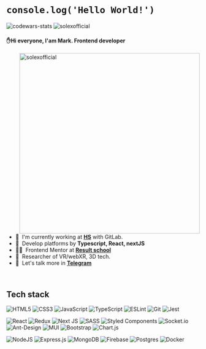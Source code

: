 # `console.log('Hello World!')`

<div>
<span><img src="https://www.codewars.com/users/Solexofficial/badges/small" alt="codewars-stats" /> </span>
<span><img src="https://komarev.com/ghpvc/?username=solexofficial&label=Profile%20views&color=0e75b6&style=flat" alt="solexofficial" /></span>
</div>

<h4 align="left">✋Hi everyone, I'am Mark. Frontend developer</h4>

<span>
 <img src="https://github-readme-stats.vercel.app/api?username=solexofficial&show_icons=true&locale=en&theme=shades-of-purple" alt="solexofficial" align="right" width="470" />
</span>

- 🏢 &nbsp;I'm currently working at **[HS](https://hammer.systems/)** with GitLab.
- 💖 &nbsp;Develop platforms by **Typescript, React, nextJS**
- 🧑‍💻 &nbsp;Frontend Mentor at **[Result school](https://result.school/)**
- 🥼 &nbsp;Researcher of VR/webXR, 3D tech. 
- 🦄 &nbsp;Let's talk more in **[Telegram](https://t.me/thesolex)**

<br>

<h2 align="left">Tech stack</h2>

![HTML5](https://img.shields.io/badge/html5-%23E34F26.svg?style=for-the-badge&logo=html5&logoColor=white)
![CSS3](https://img.shields.io/badge/css3-%231572B6.svg?style=for-the-badge&logo=css3&logoColor=white)
![JavaScript](https://img.shields.io/badge/javascript-%23323330.svg?style=for-the-badge&logo=javascript&logoColor=%23F7DF1E)
![TypeScript](https://img.shields.io/badge/typescript-%23007ACC.svg?style=for-the-badge&logo=typescript&logoColor=white)
![ESLint](https://img.shields.io/badge/ESLint-4B3263?style=for-the-badge&logo=eslint&logoColor=white)
![Git](https://img.shields.io/badge/git-%23F05033.svg?style=for-the-badge&logo=git&logoColor=white)
![Jest](https://img.shields.io/badge/-jest-%23C21325?style=for-the-badge&logo=jest&logoColor=white)

 
 ![React](https://img.shields.io/badge/react-%2320232a.svg?style=for-the-badge&logo=react&logoColor=%2361DAFB)
 ![Redux](https://img.shields.io/badge/redux-%23593d88.svg?style=for-the-badge&logo=redux&logoColor=white)
 ![Next JS](https://img.shields.io/badge/Next-black?style=for-the-badge&logo=next.js&logoColor=white)
 ![SASS](https://img.shields.io/badge/SASS-hotpink.svg?style=for-the-badge&logo=SASS&logoColor=white)
 ![Styled Components](https://img.shields.io/badge/styled--components-DB7093?style=for-the-badge&logo=styled-components&logoColor=white)
 ![Socket.io](https://img.shields.io/badge/Socket.io-black?style=for-the-badge&logo=socket.io&badgeColor=010101)
 ![Ant-Design](https://img.shields.io/badge/-AntDesign-%230170FE?style=for-the-badge&logo=ant-design&logoColor=white)
 ![MUI](https://img.shields.io/badge/MUI-%230081CB.svg?style=for-the-badge&logo=mui&logoColor=white)
 ![Bootstrap](https://img.shields.io/badge/bootstrap-%23563D7C.svg?style=for-the-badge&logo=bootstrap&logoColor=white)
 ![Chart.js](https://img.shields.io/badge/chart.js-F5788D.svg?style=for-the-badge&logo=chart.js&logoColor=white)
 

![NodeJS](https://img.shields.io/badge/node.js-6DA55F?style=for-the-badge&logo=node.js&logoColor=white)
![Express.js](https://img.shields.io/badge/express.js-%23404d59.svg?style=for-the-badge&logo=express&logoColor=%2361DAFB)
![MongoDB](https://img.shields.io/badge/MongoDB-%234ea94b.svg?style=for-the-badge&logo=mongodb&logoColor=white)
![Firebase](https://img.shields.io/badge/Firebase-039BE5?style=for-the-badge&logo=Firebase&logoColor=white)
![Postgres](https://img.shields.io/badge/postgres-%23316192.svg?style=for-the-badge&logo=postgresql&logoColor=white)
![Docker](https://img.shields.io/badge/docker-%230db7ed.svg?style=for-the-badge&logo=docker&logoColor=white)
 
